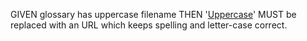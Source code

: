 GIVEN glossary has uppercase filename THEN '[Uppercase][1]' MUST be replaced
with an URL which keeps spelling and letter-case correct.

[1]: Uppercase-glossary.md#uppercase
